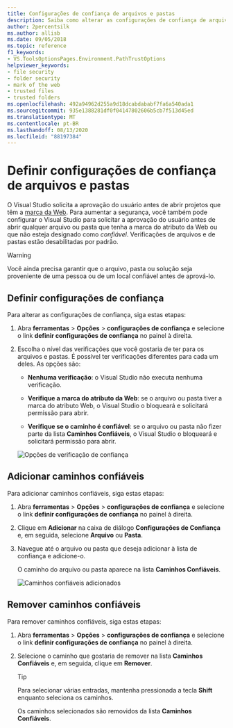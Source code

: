 ```yaml
---
title: Configurações de confiança de arquivos e pastas
description: Saiba como alterar as configurações de confiança de arquivos e pastas para proteger o Visual Studio.
author: 2percentsilk
ms.author: allisb
ms.date: 09/05/2018
ms.topic: reference
f1_keywords:
- VS.ToolsOptionsPages.Environment.PathTrustOptions
helpviewer_keywords:
- file security
- folder security
- mark of the web
- trusted files
- trusted folders
ms.openlocfilehash: 492a94962d255a9d18dcabdababf7fa6a540ada1
ms.sourcegitcommit: 935e1388281df0f04147802606b5cb7f513d45ed
ms.translationtype: MT
ms.contentlocale: pt-BR
ms.lasthandoff: 08/13/2020
ms.locfileid: "88197384"
---
```

# <a name="configure-trust-settings-for-files-and-folders"></a>Definir configurações de confiança de arquivos e pastas

O Visual Studio solicita a aprovação do usuário antes de abrir projetos que têm a [marca da Web](/previous-versions/windows/internet-explorer/ie-developer/compatibility/ms537628(v=vs.85)). Para aumentar a segurança, você também pode configurar o Visual Studio para solicitar a aprovação do usuário antes de abrir qualquer arquivo ou pasta que tenha a marca do atributo da Web ou que não esteja designado como *confiável*. Verificações de arquivos e de pastas estão desabilitadas por padrão.

> [!WARNING]
> Você ainda precisa garantir que o arquivo, pasta ou solução seja proveniente de uma pessoa ou de um local confiável antes de aprová-lo.

## <a name="configure-trust-settings"></a>Definir configurações de confiança

Para alterar as configurações de confiança, siga estas etapas:

1. Abra **ferramentas**  >  **Opções**  >  **configurações de confiança** e selecione o link **definir configurações de confiança** no painel à direita.

2. Escolha o nível das verificações que você gostaria de ter para os arquivos e pastas. É possível ter verificações diferentes para cada um deles. As opções são:

   * **Nenhuma verificação**: o Visual Studio não executa nenhuma verificação.

   * **Verifique a marca do atributo da Web**: se o arquivo ou pasta tiver a marca do atributo Web, o Visual Studio o bloqueará e solicitará permissão para abrir.

   * **Verifique se o caminho é confiável**: se o arquivo ou pasta não fizer parte da lista **Caminhos Confiáveis**, o Visual Studio o bloqueará e solicitará permissão para abrir.

   ![Opções de verificação de confiança](media/trust-settings.png)

## <a name="add-trusted-paths"></a>Adicionar caminhos confiáveis

Para adicionar caminhos confiáveis, siga estas etapas:

1. Abra **ferramentas**  >  **Opções**  >  **configurações de confiança** e selecione o link **definir configurações de confiança** no painel à direita.

2. Clique em **Adicionar** na caixa de diálogo **Configurações de Confiança** e, em seguida, selecione **Arquivo** ou **Pasta**.

3. Navegue até o arquivo ou pasta que deseja adicionar à lista de confiança e adicione-o.

   O caminho do arquivo ou pasta aparece na lista **Caminhos Confiáveis**.

   ![Caminhos confiáveis adicionados](media/trusted-paths.png)

## <a name="remove-trusted-paths"></a>Remover caminhos confiáveis

Para remover caminhos confiáveis, siga estas etapas:

1. Abra **ferramentas**  >  **Opções**  >  **configurações de confiança** e selecione o link **definir configurações de confiança** no painel à direita.

2. Selecione o caminho que gostaria de remover na lista **Caminhos Confiáveis** e, em seguida, clique em **Remover**.

   > [!TIP]
   > Para selecionar várias entradas, mantenha pressionada a tecla **Shift** enquanto seleciona os caminhos.

   Os caminhos selecionados são removidos da lista **Caminhos Confiáveis**.
